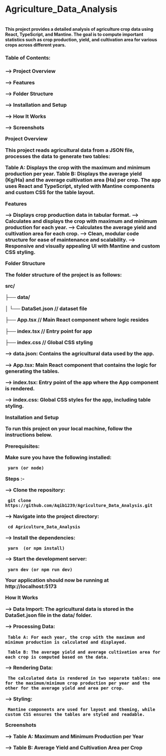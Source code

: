   <h1>Agriculture_Data_Analysis<h1/> 

<h4>This project provides a detailed analysis of agriculture crop data using React, TypeScript, and Mantine. The goal is to compute important statistics such as crop production, yield, and cultivation area for various crops across different years.
<h4/>
  
<h3>Table of Contents:<h3/>

 --> Project Overview
 
 --> Features
 
 --> Folder Structure
 
 --> Installation and Setup
 
 --> How It Works
 
 --> Screenshots
 


**Project Overview**

This project reads agricultural data from a JSON file, processes the data to generate two tables:

Table A: Displays the crop with the maximum and minimum production per year.
Table B: Displays the average yield (Kg/Ha) and the average cultivation area (Ha) per crop.
The app uses React and TypeScript, styled with Mantine components and custom CSS for the table layout.


**Features**

 --> Displays crop production data in tabular format.
 --> Calculates and displays the crop with maximum and minimum production for each year.
 --> Calculates the average yield and cultivation area for each crop.
 --> Clean, modular code structure for ease of maintenance and scalability.
 --> Responsive and visually appealing UI with Mantine and custom CSS styling.


**Folder Structure**

The folder structure of the project is as follows:

src/

├── data/

│   └── DataSet.json           // dataset file

├── App.tsx                 // Main React component where logic resides

├── index.tsx               // Entry point for app

├── index.css               // Global CSS styling


--> data.json: Contains the agricultural data used by the app.

--> App.tsx: Main React component that contains the logic for generating the tables.

--> index.tsx: Entry point of the app where the App component is rendered.

--> index.css: Global CSS styles for the app, including table styling.



**Installation and Setup**

To run this project on your local machine, follow the instructions below.

Prerequisites:

Make sure you have the following installed:

     yarn (or node)

Steps :-

 --> Clone the repository:
 
     git clone https://github.com/Aqib1239/Agriculture_Data_Analysis.git

 --> Navigate into the project directory:
 
     cd Agriculture_Data_Analysis

 --> Install the dependencies:
 
     yarn  (or npm install)

 --> Start the development server:
 
     yarn dev (or npm run dev)
     
Your application should now be running at http://localhost:5173


**How It Works**

 --> Data Import: The agricultural data is stored in the DataSet.json file in the data/ folder.

 --> Processing Data:
 
     Table A: For each year, the crop with the maximum and minimum production is calculated and displayed.
     
     Table B: The average yield and average cultivation area for each crop is computed based on the data.
     
 --> Rendering Data:
 
     The calculated data is rendered in two separate tables: one for the maximum/minimum crop production per year and the other for the average yield and area per crop.
     
 --> Styling:
 
     Mantine components are used for layout and theming, while custom CSS ensures the tables are styled and readable.


**Screenshots**

 --> Table A: Maximum and Minimum Production per Year
 

 --> Table B: Average Yield and Cultivation Area per Crop
